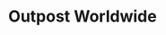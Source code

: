---
title: Outpost Worldwide
description: 
color: rgb
URL: https://outpostworldwide.com/
rating: 7
---